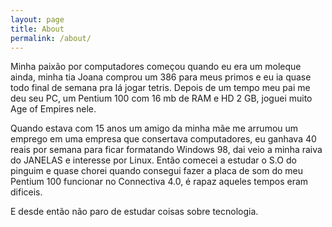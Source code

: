 ```yaml
---
layout: page
title: About
permalink: /about/
---
```


Minha paixão por computadores começou quando eu era um moleque ainda, minha tia
Joana comprou um 386 para meus primos e eu ia quase todo final de semana pra lá
jogar tetris. Depois de um tempo meu pai me deu seu PC, um Pentium 100 com 16 mb
de RAM e HD 2 GB, joguei muito Age of Empires nele.

Quando estava com 15 anos um amigo da minha mãe me arrumou um emprego em uma
empresa que consertava computadores, eu ganhava 40 reais por semana para ficar
formatando Windows 98, dai veio a minha raiva do JANELAS e interesse por Linux.
Então comecei a estudar o S.O do pinguim e quase chorei quando consegui fazer a
placa de som do meu Pentium 100 funcionar no Connectiva 4.0, é rapaz aqueles
tempos eram dificeis.

E desde então não paro de estudar coisas sobre tecnologia.
